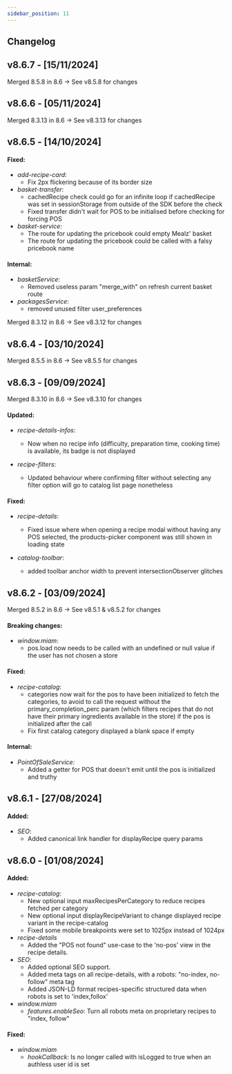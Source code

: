 ```yaml
---
sidebar_position: 11
---
```


## Changelog

## v8.6.7 - [15/11/2024]

Merged 8.5.8 in 8.6 -> See v8.5.8 for changes

## v8.6.6 - [05/11/2024]

Merged 8.3.13 in 8.6 -> See v8.3.13 for changes

## v8.6.5 - [14/10/2024]

#### Fixed:
- *add-recipe-card*:
  - Fix 2px flickering because of its border size
- *basket-transfer*:
  - cachedRecipe check could go for an infinite loop if cachedRecipe was set in sessionStorage from outside of the SDK before the check
  - Fixed transfer didn't wait for POS to be initialised before checking for forcing POS
- *basket-service*:
  - The route for updating the pricebook could empty Mealz' basket
  - The route for updating the pricebook could be called with a falsy pricebook name

#### Internal:
- *basketService*:
  - Removed useless param "merge_with" on refresh current basket route
- *packagesService*:
  - removed unused filter user_preferences

Merged 8.3.12 in 8.6 -> See v8.3.12 for changes

## v8.6.4 - [03/10/2024]

Merged 8.5.5 in 8.6 -> See v8.5.5 for changes

## v8.6.3 - [09/09/2024]

Merged 8.3.10 in 8.6 -> See v8.3.10 for changes

#### Updated:
- *recipe-details-infos*:
  - Now when no recipe info (difficulty, preparation time, cooking time) is available, its badge is not displayed

- *recipe-filters*:
  - Updated behaviour where confirming filter without selecting any filter option will go to catalog list page nonetheless

#### Fixed:
- *recipe-details*:
  - Fixed issue where when opening a recipe modal without having any POS selected, the products-picker component was still shown in loading state

- *catalog-toolbar*:
  - added toolbar anchor width to prevent intersectionObserver glitches

## v8.6.2 - [03/09/2024]

Merged 8.5.2 in 8.6 -> See v8.5.1 & v8.5.2 for changes

#### Breaking changes:
- *window.miam*:
  - pos.load now needs to be called with an undefined or null value if the user has not chosen a store

#### Fixed:
- *recipe-catalog*:
  - categories now wait for the pos to have been initialized to fetch the categories, to avoid to call the request without the primary_completion_perc param (which filters recipes that do not have their primary ingredients available in the store) if the pos is initialized after the call
  - Fix first catalog category displayed a blank space if empty

#### Internal:
- *PointOfSaleService*:
  - Added a getter for POS that doesn't emit until the pos is initialized and truthy

## v8.6.1 - [27/08/2024]
#### Added:
- *SEO*:
  - Added canonical link handler for displayRecipe query params

## v8.6.0 - [01/08/2024]

#### Added:
- *recipe-catalog*:
  - New optional input maxRecipesPerCategory to reduce recipes fetched per category
  - New optional input displayRecipeVariant to change displayed recipe variant in the recipe-catalog
  - Fixed some mobile breakpoints were set to 1025px instead of 1024px
- *recipe-details*
  - Added the "POS not found" use-case to the 'no-pos' view in the recipe details.
- *SEO*:
  - Added optional SEO support.
  - Added meta tags on all recipe-details, with a robots: "no-index, no-follow" meta tag
  - Added JSON-LD format recipes-specific structured data when robots is set to 'index,follox'
- *window.miam*
  - *features.enableSeo*: Turn all robots meta on proprietary recipes to "index, follow"

#### Fixed:
- *window.miam*
  - *hookCallback*: Is no longer called with isLogged to true when an authless user id is set
